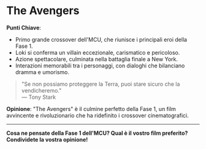 # The Avengers 

 **Punti Chiave**: 
  - Primo grande crossover dell'MCU, che riunisce i principali eroi della Fase 1.
  - Loki si conferma un villain eccezionale, carismatico e pericoloso.
  - Azione spettacolare, culminata nella battaglia finale a New York.
  - Interazioni memorabili tra i personaggi, con dialoghi che bilanciano dramma e umorismo.

> "Se non possiamo proteggere la Terra, puoi stare sicuro che la vendicheremo."  
> — Tony Stark

**Opinione**: "The Avengers" è il culmine perfetto della Fase 1, un film avvincente e rivoluzionario che ha ridefinito i crossover cinematografici.

---

**Cosa ne pensate della Fase 1 dell'MCU? Qual è il vostro film preferito? Condividete la vostra opinione!**